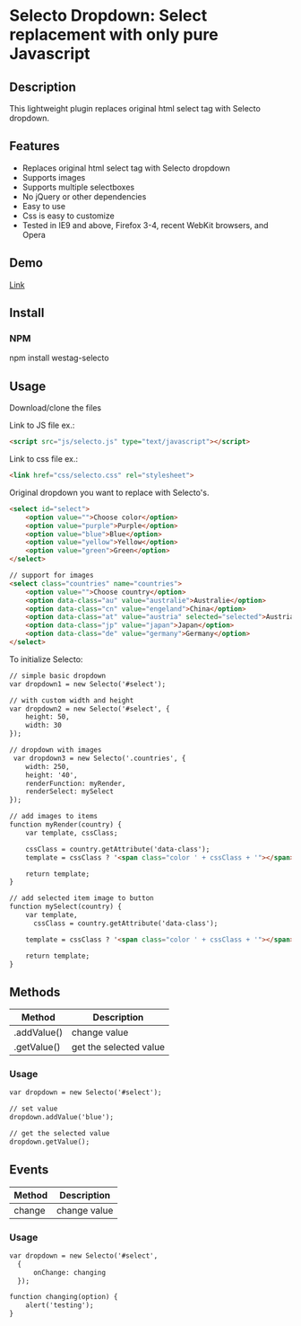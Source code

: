 # Selecto Dropdown: Select replacement with only pure Javascript

## Description 

This lightweight plugin replaces original html select tag with Selecto dropdown. 

## Features

* Replaces original html select tag with Selecto dropdown
* Supports images
* Supports multiple selectboxes
* No jQuery or other dependencies
* Easy to use
* Css is easy to customize
* Tested in IE9 and above, Firefox 3-4, recent WebKit browsers, and Opera

## Demo

[Link](https://westag.github.io/selecto/)

## Install

### NPM
npm install westag-selecto

## Usage

Download/clone the files

Link to JS file ex.:
```html
<script src="js/selecto.js" type="text/javascript"></script>
```

Link to css file ex.:
```html
<link href="css/selecto.css" rel="stylesheet"> 
```

Original dropdown you want to replace with Selecto's.
```html
<select id="select">
    <option value="">Choose color</option>
    <option value="purple">Purple</option>
    <option value="blue">Blue</option>
    <option value="yellow">Yellow</option>
    <option value="green">Green</option>
</select>

// support for images
<select class="countries" name="countries">
    <option value="">Choose country</option>
    <option data-class="au" value="australie">Australie</option>
    <option data-class="cn" value="engeland">China</option>
    <option data-class="at" value="austria" selected="selected">Austria</option>
    <option data-class="jp" value="japan">Japan</option>
    <option data-class="de" value="germany">Germany</option>
</select>
```

To initialize Selecto:
```html
// simple basic dropdown
var dropdown1 = new Selecto('#select');

// with custom width and height
var dropdown2 = new Selecto('#select', {
    height: 50,
    width: 30
});

// dropdown with images
 var dropdown3 = new Selecto('.countries', {
    width: 250,
    height: '40',
    renderFunction: myRender,
    renderSelect: mySelect
});

// add images to items
function myRender(country) {
    var template, cssClass;

    cssClass = country.getAttribute('data-class');
    template = cssClass ? '<span class="color ' + cssClass + '"></span>' + country.textContent : country.textContent;

    return template;
}

// add selected item image to button
function mySelect(country) {
    var template,
      cssClass = country.getAttribute('data-class');

    template = cssClass ? '<span class="color ' + cssClass + '"></span>' + country.textContent : country.textContent;

    return template;
}
```

## Methods

Method | Description
------ | -----------
.addValue() | change value
.getValue() | get the selected value

### Usage

```html
var dropdown = new Selecto('#select');

// set value
dropdown.addValue('blue');

// get the selected value
dropdown.getValue();
```

## Events

Method | Description
------ | -----------
change | change value

### Usage

```html
var dropdown = new Selecto('#select',
  {
      onChange: changing
  });

function changing(option) {
    alert('testing');
}
```


